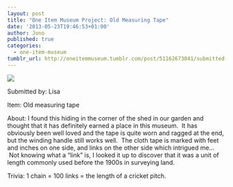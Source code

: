 ```yaml
---
layout: post
title: "One Item Museum Project: Old Measuring Tape"
date: '2013-05-23T19:46:53+01:00'
author: Jono
published: true
categories:
  - one-item-museum
tumblr_url: http://oneitemmuseum.tumblr.com/post/51162673041/submitted-by-lisa-item-old-measuring-tape
---
```

<img src="https://ellis.scot/uploads/2013/05/measure.jpg" />

Submitted by: Lisa

Item: Old measuring tape

About: I found this hiding in the corner of the shed in our garden and thought that it has definitely earned a place in this museum.  It has obviously been well loved and the tape is quite worn and ragged at the end, but the winding handle still works well.  The cloth tape is marked with feet and inches on one side, and links on the other side which intrigued me…  Not knowing what a “link” is, I looked it up to discover that it was a unit of length commonly used before the 1900s in surveying land.

Trivia: 1 chain = 100 links = the length of a cricket pitch.

